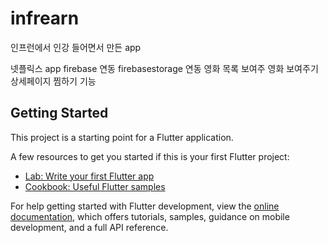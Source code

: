 # infrearn

인프런에서 인강 들어면서 만든 app

넷플릭스 app 
firebase 연동
firebasestorage 연동
영화 목록 보여주
영화 보여주기
상세페이지
찜하기 기능

## Getting Started

This project is a starting point for a Flutter application.

A few resources to get you started if this is your first Flutter project:

- [Lab: Write your first Flutter app](https://docs.flutter.dev/get-started/codelab)
- [Cookbook: Useful Flutter samples](https://docs.flutter.dev/cookbook)

For help getting started with Flutter development, view the
[online documentation](https://docs.flutter.dev/), which offers tutorials,
samples, guidance on mobile development, and a full API reference.
